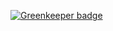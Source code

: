 
[![Greenkeeper badge](https://badges.greenkeeper.io/DaltonHart/FantasticNode.svg)](https://greenkeeper.io/)
